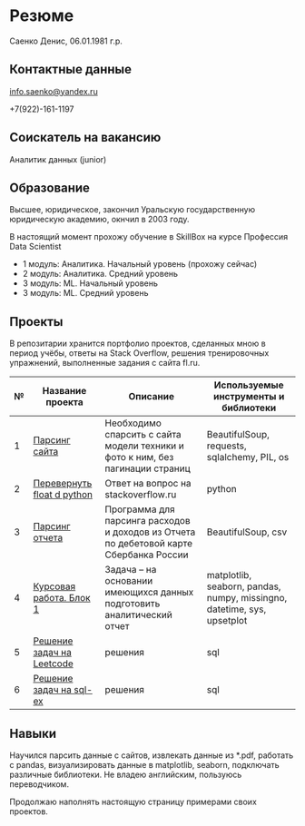 # Резюме
Саенко Денис, 06.01.1981 г.р.
## Контактные данные

info.saenko@yandex.ru

+7(922)-161-1197

## Соискатель на вакансию
Аналитик данных (junior)


## Образование
Высшее, юридическое, закончил Уральскую государственную юридическую академию, окнчил в 2003 году.

В настоящий момент прохожу обучение в SkillBox на курсе Профессия Data Scientist
- 1 модуль: Аналитика. Начальный уровень (прохожу сейчас)
- 2 модуль: Аналитика. Средний уровень
- 3 модуль: ML. Начальный уровень
- 3 модуль: ML. Средний уровень

## Проекты
В репозитарии хранится портфолио проектов, сделанных мною в период учёбы, 
ответы на Stack Overflow, решения тренировочных упражнений, выполненные задания 
с сайта fl.ru.

|№ |Название проекта  |Описание| Используемые инструменты и библиотеки|
|---|-----------------|--------|--------------------------------------|
|1 |[Парсинг сайта](https://github.com/SaenkoDenis/data_science_portfolio/blob/main/Free-lance/mean_4991369.py) |Необходимо спарсить с сайта модели техники и фото к ним, без пагинации страниц | BeautifulSoup, requests, sqlalchemy, PIL, os |
|2 |[Перевернуть float d python](https://ru.stackoverflow.com/questions/1378088/Перевернуть-float-в-python/1378112#1378112)|Ответ на вопрос на stackoverflow.ru| python   |
|3 |[Парсинг отчета](https://github.com/SaenkoDenis/data_science_portfolio/blob/main/scripts_without_category/report_card_sberbank/mean.py) | Программа для парсинга расходов и доходов из Отчета по дебетовой карте Сбербанка России |  BeautifulSoup, csv |
|4 |[Курсовая работа. Блок 1](https://github.com/SaenkoDenis/data_science_portfolio/blob/main/scripts_without_category/Coursework/Coursework_analytics_1.ipynb) | Задача – на основании имеющихся данных подготовить аналитический отчет | matplotlib, seaborn, pandas, numpy, missingno, datetime, sys, upsetplot|
|5 |[Решение задач на Leetcode](https://github.com/SaenkoDenis/data_science_portfolio/tree/main/leetcode)| решения | sql |
|6 |[Решение задач на sql-ex](https://github.com/SaenkoDenis/data_science_portfolio/tree/main/sql-ex) | решения | sql |

## Навыки
Научился парсить данные с сайтов, извлекать данные из *.pdf, работать с pandas, визуализировать данные в matplotlib, seaborn,
подключать различные библиотеки. Не владею английским, пользуюсь переводчиком.

Продолжаю наполнять настоящую страницу примерами своих проектов.

